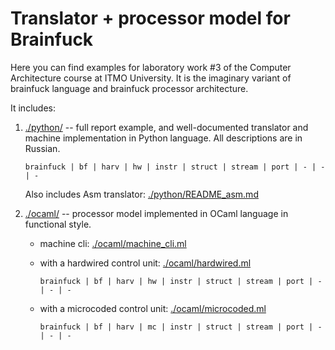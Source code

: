 # Translator + processor model for Brainfuck

Here you can find examples for laboratory work #3 of the Computer Architecture course at ITMO University. It is the imaginary variant of brainfuck language and brainfuck processor architecture.

It includes:

1. [./python/](./python/) -- full report example, and well-documented translator and machine implementation in Python language. All descriptions are in Russian.

    `brainfuck | bf | harv | hw | instr | struct | stream | port | - | - | -`

    Also includes Asm translator: [./python/README_asm.md](./python/README_asm.md)

1. [./ocaml/](./ocaml/) -- processor model implemented in OCaml language in functional style.

    - machine cli: [./ocaml/machine_cli.ml](./ocaml/machine_cli.ml)
    - with a hardwired control unit: [./ocaml/hardwired.ml](./ocaml/hardwired.ml)
  
        `brainfuck | bf | harv | hw | instr | struct | stream | port | - | - | -`

    - with a microcoded control unit: [./ocaml/microcoded.ml](./ocaml/microcoded.ml)

        `brainfuck | bf | harv | mc | instr | struct | stream | port | - | - | -`

